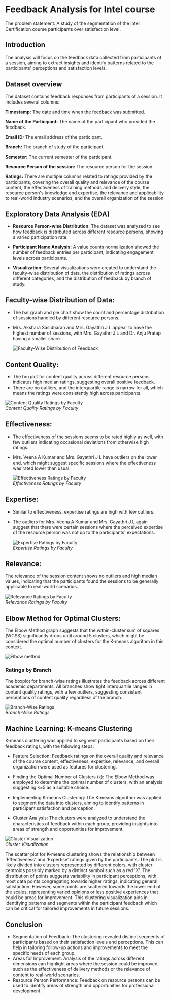 # Feedback Analysis for Intel course

The problem statement: A study of the segmentation of the Intel Certification course participants over satisfaction level.

## Introduction
The analysis will focus on the feedback data collected from participants of a session, aiming to extract insights and identify patterns related to the participants' perceptions and satisfaction levels.

## Dataset overview

The dataset contains feedback responses from participants of a session. It includes several columns:

**Timestamp:** The date and time when the feedback was submitted.

**Name of the Participant:** The name of the participant who provided the feedback.

**Email ID:** The email address of the participant.

**Branch:** The branch of study of the participant.

**Semester:** The current semester of the participant.

**Resource Person of the session:** The resource person for the session.

**Ratings:** There are multiple columns related to ratings provided by the participants, covering the overall quality and relevance of the course content, the effectiveness of training methods and delivery style, the resource person's knowledge and expertise, the relevance and applicability to real-world industry scenarios, and the overall organization of the session.


## Exploratory Data Analysis (EDA)

- **Resource Person-wise Distribution:** The dataset was analyzed to see how feedback is distributed across different resource persons, showing a varied participation rate.

- **Participant Name Analysis:** A value counts normalization showed the number of feedback entries per participant, indicating engagement levels across participants.
- **Visualization:** Several visualizations were created to understand the faculty-wise distribution of data, the distribution of ratings across different categories, and the distribution of feedback by branch of study.

## Faculty-wise Distribution of Data:

- The bar graph and pie chart show the count and percentage distribution of sessions handled by different resource persons.
- Mrs. Akshara Sasidharan and Mrs. Gayathri J L appear to have the highest number of sessions, with Mrs. Gayathri J L and Dr. Anju Pratap having a smaller share.

   ![Faculty-Wise Distribution of Feedback](figures/fig1.png)  

## Content Quality:

- The boxplot for content quality across different resource persons indicates high median ratings, suggesting overall positive feedback.
-  There are no outliers, and the interquartile range is narrow for all, which means the ratings were consistently high across participants.

  ![Content Quality Ratings by Faculty](figures/fig2.png)  
*Content Quality Ratings by Faculty*

 ## Effectiveness:

- The effectiveness of the sessions seems to be rated highly as well, with few outliers indicating occasional deviations from otherwise high ratings.
- Mrs. Veena A Kumar and Mrs. Gayathri J L have outliers on the lower end, which might suggest specific sessions where the effectiveness was rated lower than usual.

  ![Effectiveness Ratings by Faculty](figures/fig3.png)  
*Effectiveness Ratings by Faculty*

## Expertise:

- Similar to effectiveness, expertise ratings are high with few outliers.
- The outliers for Mrs. Veena A Kumar and Mrs. Gayathri J L again suggest that there were certain sessions where the perceived expertise of the resource person was not up to the participants' expectations.

  ![Expertise Ratings by Faculty](figures/fig4.png)  
*Expertise Ratings by Faculty*

## Relevance:

The relevance of the session content shows no outliers and high median values, indicating that the participants found the sessions to be generally applicable to real-world scenarios.

![Relevance Ratings by Faculty](figures/fig5.png)  
*Relevance Ratings by Faculty*

## Elbow Method for Optimal Clusters:

The Elbow Method graph suggests that the within-cluster sum of squares (WCSS) significantly drops until around 5 clusters, which might be considered the optimal number of clusters for the K-means algorithm in this context.

![Elbow method](figures/fig9.png)

### Ratings by Branch

The boxplot for branch-wise ratings illustrates the feedback across different academic departments. All branches show tight interquartile ranges in content quality ratings, with a few outliers, suggesting consistent perceptions of content quality regardless of the branch.

![Branch-Wise Ratings](figures/fig7.png)  
*Branch-Wise Ratings*

## Machine Learning: K-means Clustering
K-means clustering was applied to segment participants based on their feedback ratings, with the following steps:

- Feature Selection: Feedback ratings on the overall quality and relevance of the course content, effectiveness, expertise, relevance, and overall organization were used as features for clustering.
 
- Finding the Optimal Number of Clusters (k): The Elbow Method was employed to determine the optimal number of clusters, with an analysis suggesting k=5 as a suitable choice.

- Implementing K-means Clustering: The K-means algorithm was applied to segment the data into clusters, aiming to identify patterns in participant satisfaction and perception.

- Cluster Analysis: The clusters were analyzed to understand the characteristics of feedback within each group, providing insights into areas of strength and opportunities for improvement.

![Cluster Visualization](figures/fig10.png)  
*Cluster Visualization*

The scatter plot for K-means clustering shows the relationship between 'Effectiveness' and 'Expertise' ratings given by the participants. The plot is likely divided into clusters represented by different colors, with cluster centroids possibly marked by a distinct symbol such as a red 'X'. The distribution of points suggests variability in participant perceptions, with most data points congregating towards higher ratings, indicating general satisfaction. However, some points are scattered towards the lower end of the scales, representing varied opinions or less positive experiences that could be areas for improvement. This clustering visualization aids in identifying patterns and segments within the participant feedback which can be critical for tailored improvements in future sessions.

## Conclusion

- Segmentation of Feedback: The clustering revealed distinct segments of participants based on their satisfaction levels and perceptions. This can help in tailoring follow-up actions and improvements to meet the specific needs of each group.
- Areas for Improvement: Analysis of the ratings across different dimensions can highlight areas where the session could be improved, such as the effectiveness of delivery methods or the relevance of content to real-world scenarios.
- Resource Person Performance: Feedback on resource persons can be used to identify areas of strength and opportunities for professional development.
